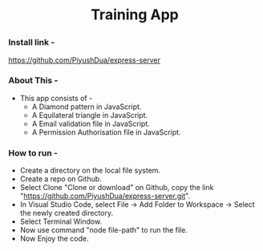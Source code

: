 # <p align="center">Training App</p>

### Install link - 
https://github.com/PiyushDua/express-server
### About This -
* This app consists of -
    * A Diamond pattern in JavaScript.
    * A Equilateral triangle in JavaScript.
    * A Email validation file in JavaScript.
    * A Permission Authorisation file in JavaScript. 

### How to run -
 * Create a directory on the local file system.
 * Create a repo on Github.
 * Select Clone "Clone or download" on Github, copy the link "https://github.com/PiyushDua/express-server.git".
 * In Visual Studio Code, select File -> Add Folder to Workspace -> Select the newly created directory.
 * Select Terminal Window.
 * Now use command "node file-path" to run the file.
 * Now Enjoy the code. 